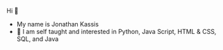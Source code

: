 Hi 👋
- My name is Jonathan Kassis
- 🌱 I am self taught and interested in Python, Java Script, HTML & CSS, SQL, and Java
<!---
kassisj47/kassisj47 is a ✨ special ✨ repository because its `README.md` (this file) appears on your GitHub profile.
You can click the Preview link to take a look at your changes.
--->
